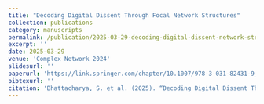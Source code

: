 ```yaml
---
title: "Decoding Digital Dissent Through Focal Network Structures"
collection: publications
category: manuscripts
permalink: /publication/2025-03-29-decoding-digital-dissent-network-structures
excerpt: ''
date: 2025-03-29
venue: 'Complex Network 2024'
slidesurl: ''
paperurl: 'https://link.springer.com/chapter/10.1007/978-3-031-82431-9_30'
bibtexurl: ''
citation: 'Bhattacharya, S. et al. (2025). “Decoding Digital Dissent Through Focal Network Structures.”'
---
```

